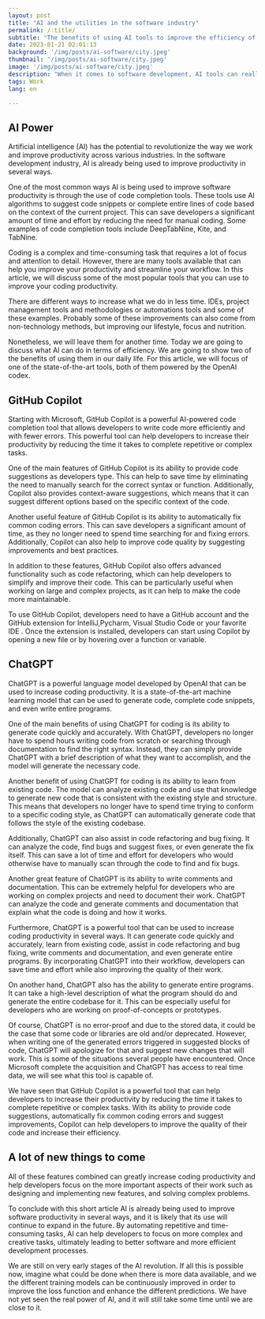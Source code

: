 ```yaml
---
layout: post 
title: "AI and the utilities in the software industry"
permalink: /:title/ 
subtitle: "The benefits of using AI tools to improve the efficiency of our work"
date: 2023-01-21 02:01:13 
background: '/img/posts/ai-software/city.jpeg' 
thumbnail: '/img/posts/ai-software/city.jpeg'
image: '/img/posts/ai-software/city.jpeg'
description: "When it comes to software development, AI tools can really help the different developers to improve their work and to make it more efficient. In this article, we will talk about the benefits of using AI tools to improve the efficiency of our work."
tags: Work 
lang: en

---
```


## AI Power

<div class="text-article">
Artificial intelligence (AI) has the potential to revolutionize the way we work and improve productivity across various industries. In the software development industry, AI is already being used to improve productivity in several ways.</div>

One of the most common ways AI is being used to improve software productivity is through the use of code completion tools. These tools use AI algorithms to suggest code snippets or complete entire lines of code based on the context of the current project. This can save developers a significant amount of time and effort by reducing the need for manual coding. Some examples of code completion tools include DeepTabNine, Kite, and TabNine.

Coding is a complex and time-consuming task that requires a lot of focus and attention to detail. However, there are many tools available that can help you improve your productivity and streamline your workflow. In this article, we will discuss some of the most popular tools that you can use to improve your coding productivity.

There are different ways to increase what we do in less time. IDEs, project management tools and methodologies or automations tools and some of these examples. Probably some of these improvements can also come from non-technology methods, but improving our lifestyle, focus and nutrition.

Nonetheless, we will leave them for another time. Today we are going to discuss what AI can do in terms of efficiency. We are going to show two of the benefits of using them in our daily life. For this article, we will focus of one of the state-of-the-art tools, both of them powered by the OpenAI codex.

## GitHub Copilot

Starting with Microsoft, GitHub Copilot is a powerful AI-powered code completion tool that allows developers to write code more efficiently and with fewer errors. This powerful tool can help developers to increase their productivity by reducing the time it takes to complete repetitive or complex tasks.

One of the main features of GitHub Copilot is its ability to provide code suggestions as developers type. This can help to save time by eliminating the need to manually search for the correct syntax or function. Additionally, Copilot also provides context-aware suggestions, which means that it can suggest different options based on the specific context of the code.

Another useful feature of GitHub Copilot is its ability to automatically fix common coding errors. This can save developers a significant amount of time, as they no longer need to spend time searching for and fixing errors. Additionally, Copilot can also help to improve code quality by suggesting improvements and best practices.

In addition to these features, GitHub Copilot also offers advanced functionality such as code refactoring, which can help developers to simplify and improve their code. This can be particularly useful when working on large and complex projects, as it can help to make the code more maintainable.

To use GitHub Copilot, developers need to have a GitHub account and the GitHub extension for IntelliJ,Pycharm, Visual Studio Code or your favorite IDE . Once the extension is installed, developers can start using Copilot by opening a new file or by hovering over a function or variable.

## ChatGPT

ChatGPT is a powerful language model developed by OpenAI that can be used to increase coding productivity. It is a state-of-the-art machine learning model that can be used to generate code, complete code snippets, and even write entire programs.

One of the main benefits of using ChatGPT for coding is its ability to generate code quickly and accurately. With ChatGPT, developers no longer have to spend hours writing code from scratch or searching through documentation to find the right syntax. Instead, they can simply provide ChatGPT with a brief description of what they want to accomplish, and the model will generate the necessary code.

Another benefit of using ChatGPT for coding is its ability to learn from existing code. The model can analyze existing code and use that knowledge to generate new code that is consistent with the existing style and structure. This means that developers no longer have to spend time trying to conform to a specific coding style, as ChatGPT can automatically generate code that follows the style of the existing codebase.

Additionally, ChatGPT can also assist in code refactoring and bug fixing. It can analyze the code, find bugs and suggest fixes, or even generate the fix itself. This can save a lot of time and effort for developers who would otherwise have to manually scan through the code to find and fix bugs.

Another great feature of ChatGPT is its ability to write comments and documentation. This can be extremely helpful for developers who are working on complex projects and need to document their work. ChatGPT can analyze the code and generate comments and documentation that explain what the code is doing and how it works.

Furthermore, ChatGPT is a powerful tool that can be used to increase coding productivity in several ways. It can generate code quickly and accurately, learn from existing code, assist in code refactoring and bug fixing, write comments and documentation, and even generate entire programs. By incorporating ChatGPT into their workflow, developers can save time and effort while also improving the quality of their work.

On another hand, ChatGPT also has the ability to generate entire programs. It can take a high-level description of what the program should do and generate the entire codebase for it. This can be especially useful for developers who are working on proof-of-concepts or prototypes.

Of course, ChatGPT is no error-proof and due to the stored data, it could be the case that some code or libraries are old and/or deprecated. However, when writing one of the generated errors triggered in suggested blocks of code, ChatGPT will apologize for that and suggest new changes that will work. This is some of the situations several people have encountered. Once Microsoft complete the acquisition and ChatGPT has access to real time data, we will see what this tool is capable of.

We have seen that GitHub Copilot is a powerful tool that can help developers to increase their productivity by reducing the time it takes to complete repetitive or complex tasks. With its ability to provide code suggestions, automatically fix common coding errors and suggest improvements, Copilot can help developers to improve the quality of their code and increase their efficiency.

## A lot of new things to come

All of these features combined can greatly increase coding productivity and help developers focus on the more important aspects of their work such as designing and implementing new features, and solving complex problems.

To conclude with this short article AI is already being used to improve software productivity in several ways, and it is likely that its use will continue to expand in the future. By automating repetitive and time-consuming tasks, AI can help developers to focus on more complex and creative tasks, ultimately leading to better software and more efficient development processes.

We are still on very early stages of the AI revolution. If all this is possible now, imagine what could be done when there is more data available, and we the different training models can be continuously improved in order to improve the loss function and enhance the different predictions. We have not yet seen the real power of AI, and it will still take some time until we are close to it.